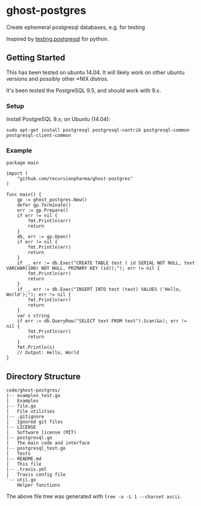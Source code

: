 # ghost-postgres
Create ephemeral postgresql databases, e.g. for testing

Inspired by [testing.postgresql](https://github.com/tk0miya/testing.postgresql) for python.

## Getting Started

This has been tested on ubuntu 14.04.
It will likely work on other ubuntu versions and possibly other \*NIX distros.

It's been tested the PostgreSQL 9.5, and should work with 9.x.

### Setup

Install PostgreSQL 9.x; on Ubuntu (14.04):
```
sudo apt-get install postgresql postgresql-contrib postgresql-common postgresql-client-common
```

### Example

```
package main

import (
    "github.com/recursionpharma/ghost-postgres"
)

func main() {
	gp := ghost_postgres.New()
	defer gp.Terminate()
	err := gp.Prepare()
	if err != nil {
		fmt.Println(err)
		return
	}
	db, err := gp.Open()
	if err != nil {
		fmt.Println(err)
		return
	}
	if _, err := db.Exec("CREATE TABLE test ( id SERIAL NOT NULL, text VARCHAR(100) NOT NULL, PRIMARY KEY (id));"); err != nil {
		fmt.Println(err)
		return
	}
	if _, err := db.Exec("INSERT INTO test (text) VALUES ('Hello, World');"); err != nil {
		fmt.Println(err)
		return
	}
	var s string
	if err := db.QueryRow("SELECT text FROM test").Scan(&s); err != nil {
		fmt.Println(err)
		return
	}
	fmt.Println(s)
	// Output: Hello, World
}
```

## Directory Structure

```
code/ghost-postgres/
|-- examples_test.go
|   Examples
|-- file.go
|   File utilities
|-- .gitignore
|   Ignored git files
|-- LICENSE
|   Software license (MIT)
|-- postgresql.go
|   The main code and interface
|-- postgresql_test.go
|   Tests
|-- README.md
|   This file
|-- .travis.yml
|   Travis config file
`-- util.go
    Helper functions
```
The above file tree was generated with `tree -a -L 1 --charset ascii`.
